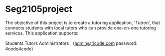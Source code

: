 # Seg2105project
The objective of this project is to create a tutoring application, 'Tutron', that connects students with local tutors who can provide one-on-one tutoring services. This application supports:

Students
Tutors
Administrators （admin@4code.com password: 4code4code)
